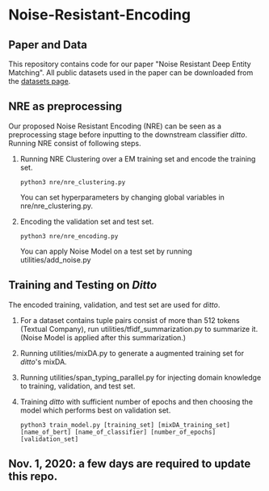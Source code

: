 # Noise-Resistant-Encoding

## Paper and Data
This repository contains code for our paper "Noise Resistant Deep Entity Matching".
All public datasets used in
the paper can be downloaded from the [datasets page](https://github.com/anhaidgroup/deepmatcher/blob/master/Datasets.md).

## NRE as preprocessing
Our proposed Noise Resistant Encoding (NRE) can be seen as a preprocessing stage before inputting to the downstream classifier *ditto*. 
Running NRE consist of following steps.

1. Running NRE Clustering over a EM training set and encode the training set.
    ```
    python3 nre/nre_clustering.py 
    ```
    You can set hyperparameters by changing global variables in nre/nre_clustering.py.

2. Encoding the validation set and test set.
    ```
    python3 nre/nre_encoding.py
    ```
    You can apply Noise Model on a test set by running utilities/add_noise.py

## Training and Testing on *Ditto*
The encoded training, validation, and test set are used for *ditto*.

1. For a dataset contains tuple pairs consist of more than 512 tokens (Textual Company), run utilities/tfidf_summarization.py to summarize it.
    (Noise Model is applied after this summarization.)
    
2. Running utilities/mixDA.py to generate a augmented training set for *ditto*'s mixDA.

3. Running utilities/span_typing_parallel.py for injecting domain knowledge to training, validation, and test set.

4. Training *ditto* with sufficient number of epochs and then choosing the model which performs best on validation set.
    ```
    python3 train_model.py [training_set] [mixDA_training_set] [name_of_bert] [name_of_classifier] [number_of_epochs] [validation_set]
    ```

## Nov. 1, 2020: a few days are required to update this repo.

